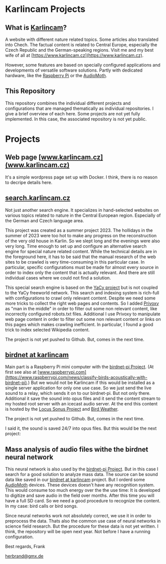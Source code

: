 # Karlincam Projects

## What is [Karlincam](https://www.karlincam.cz)?

A website with different nature related topics. Some articles also translated into Chech. The factual content is related to Central Europe, especially the Czech Republic and the German-speaking regions. Visit me and my best wife of all at [https://www.karlincam.cz](https://www.karlincam.cz).

However, some features are based on specially configured applications and developments of versatile software solutions. Partly with dedicated hardware, like the [Raspberry Pi](https://www.raspberrypi.com/) or the [AudioMoth](https://www.openacousticdevices.info/audiomoth).

## This Repository

This repository combines the individual different projects and configurations that are managed thematically as individual repositories. I give a brief overview of each here. Some projects are not yet fully implemented. In this case, the associated repository is not yet public. 

# Projects

## Web page [www.karlincam.cz](www.karlincam.cz)

It's a simple wordpress page set up with Docker. I think, there is no reason to decripe details here.

## [search.karlincam.cz](https://search.karlincam.cz)

Not just another search engine. It specializes in hand-selected websites on various topics related to nature in the Central European region. Especially of the German and Czech language area.

This project was created as a summer project 2023. The hollidays in the summer of 2023 were too hot to make any progress on the reconstruction of the very old house in Karlin. So we slept long and the evenings were also very long. Time enough to set up and configure an alternative search engine for special nature related content. While the technical details are in the foreground here, it has to be said that the manual research of the web sites to be crawled is very time-consuming in this particular case. In particular, specific configurations must be made for almost every source in order to index only the content that is actually relevant. And there are still individual cases where we could not find a solution.

This special search engine is based on the [YaCy project](https://yacy.net/) but is not coupled to the YaCy freeworld network. This search and indexing system is rich-full with configurations to crawl only relevant content. Despite we need some more tricks to collect the right web pages and contents. So I added [Privoxy](https://www.privoxy.org/) as "man in the middle" in order to filter out some non relevant content, like incorrectly configured robots.txt files. Additional I use Privoxy to manipulate web page content in order to filter out some non relevant content or links on this pages which makes crawling inefficient. In particular, I found a good trick to index selected Wikipedia content.

The project is not yet pushed to Github. But, comes in the next time.

## [birdnet at karlincam](http://birdnet.karlincam.de/)

Main part is a Raspberry Pi mini computer with the [birdnet-pi Project](https://github.com/mcguirepr89/BirdNET-Pi/). (At first see also at [www.raspberrypi.com](https://www.raspberrypi.com/news/classify-birds-acoustically-with-birdnet-pi).) But we would not be Karlincam if this would be installed as a single server application for only one use case. So we just send the live sound to a relay, which sends it on to our birdnet-pi. But not only there. Additional it save the sound into opus files and it send the content stream to my hosted root server with an icecast audio server. At the end this content is hosted by the [Locus Sonus Project](https://locusonus.org) and [Bird Weather](https://app.birdweather.com/stations/1036).

The project is not yet pushed to Github. But, comes in the next time.

I said it, the sound is saved 24/7 into opus files. But this would be the next project:

## Mass analysis of audio files withe the birdnet neural network

This neural network is also used by the [birdnet-pi Project](https://github.com/mcguirepr89/BirdNET-Pi/). But in this case I search for a good solution to analyze mass data. The source can be sound data like saved in our [birdnet at karlincam](http://birdnet.karlincam.de/) project. But I orderd some [AudioMoth](https://www.openacousticdevices.info/audiomoth) devices. These devices doesn't have any recognition system. This would consume too much energy over the the use time: It is developed to digitize and save audio in the field over months. After this time you will have a full SD card. So we need a good procedure to recognize the content. In my case: bird calls or bird songs.

Since neural networks work not absolutely correct, we use it in order to preprocess the data. Thats also the common use case of neural networks in science field research. But the procedure for these data is not yet written. I think, the repository will be open next year. Not before I have a running configuration.

Best regards,
Frank

herbrand@gmx.de

